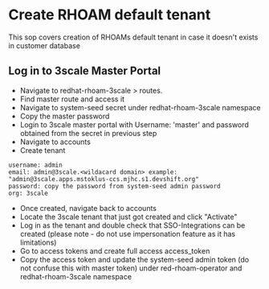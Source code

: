 # Create RHOAM default tenant
This sop covers creation of RHOAMs default tenant in case it doesn't exists in customer database

## Log in to 3scale Master Portal

- Navigate to redhat-rhoam-3scale > routes.
- Find master route and access it
- Navigate to system-seed secret under redhat-rhoam-3scale namespace
- Copy the master password
- Login to 3scale master portal with Username: 'master' and password obtained from the secret in previous step
- Navigate to accounts
- Create tenant
```
username: admin
email: admin@3scale.<wildacard domain> example: "admin@3scale.apps.mstoklus-ccs.mjhc.s1.devshift.org"
password: copy the password from system-seed admin password
org: 3scale
```
- Once created, navigate back to accounts
- Locate the 3scale tenant that just got created and click "Activate"
- Log in as the tenant and double check that SSO-Integrations can be created (please note - do not use impersonation feature as it has limitations)
- Go to access tokens and create full access access_token
- Copy the access token and update the system-seed admin token (do not confuse this with master token) under red-rhoam-operator and redhat-rhoam-3scale namespace